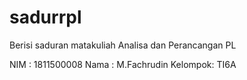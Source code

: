 # sadurrpl
Berisi saduran matakuliah Analisa dan Perancangan PL

NIM : 1811500008
Nama : M.Fachrudin
Kelompok: TI6A

